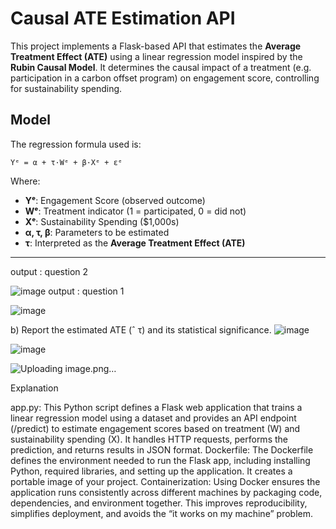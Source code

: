 
# Causal ATE Estimation API

This project implements a Flask-based API that estimates the **Average Treatment Effect (ATE)** using a linear regression model inspired by the **Rubin Causal Model**. It determines the causal impact of a treatment (e.g. participation in a carbon offset program) on engagement score, controlling for sustainability spending.

##  Model

The regression formula used is:

```
Yᵉ = α + τ·Wᵉ + β·Xᵉ + εᵉ
```

Where:
- **Yᵉ**: Engagement Score (observed outcome)
- **Wᵉ**: Treatment indicator (1 = participated, 0 = did not)
- **Xᵉ**: Sustainability Spending ($1,000s)
- **α, τ, β**: Parameters to be estimated
- **τ**: Interpreted as the **Average Treatment Effect (ATE)**

---

output : question 2 

![image](https://github.com/user-attachments/assets/ece2b720-d853-4ce9-ab15-1c340e957f6c)
output : question 1 

![image](https://github.com/user-attachments/assets/fbd2bc6d-6ddf-401b-a447-9040e591d574)

b) Report the estimated ATE (ˆ τ) and its statistical significance.
![image](https://github.com/user-attachments/assets/416c2c85-a745-4174-b760-9d02e1259a40)

![image](https://github.com/user-attachments/assets/ffb42605-e2f8-4d96-aae2-72e4ef1bfd98)


![Uploading image.png…]()


Explanation

app.py: This Python script defines a Flask web application that trains a linear regression model using a dataset and provides an API endpoint (/predict) to estimate engagement scores based on treatment (W) and sustainability spending (X). It handles HTTP requests, performs the prediction, and returns results in JSON format.
Dockerfile: The Dockerfile defines the environment needed to run the Flask app, including installing Python, required libraries, and setting up the application. It creates a portable image of your project.
Containerization: Using Docker ensures the application runs consistently across different machines by packaging code, dependencies, and environment together. This improves reproducibility, simplifies deployment, and avoids the “it works on my machine” problem.




